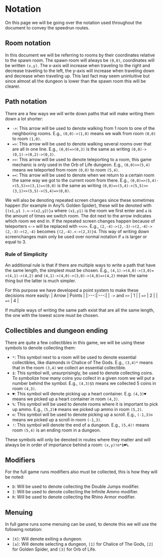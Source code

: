 # Notation
On this page we will be going over the notation used throughout the document to convey the speedrun routes.

## Room notation
In this document we will be referring to rooms by their coordinates relative to the spawn room. The spawn room will always be ``(0,0)``, coordinates will be written ``(x,y)``. The x-axis will increase when traveling to the right and decrease traveling to the left, the y-axis will increase when traveling down and decrease when traveling up. This last fact may seem unintuitive but since almost all the dungeon is lower than the spawn room this will be clearer.

## Path notation
There are a few ways we will write down paths that will make writing them down a lot shorter:
- ``->``: This arrow will be used to denote walking from 1 room to one of the neighboring rooms. E.g., ``(0,0)->(1,0)`` means we walk from room ``(0,0)`` to room ``(1,0)``.
- ``=>``: This arrow will be used to denote walking several rooms over that are all in one line. E.g., ``(0,0)=>(0,3)`` is the same as writing ``(0,0)->(0,1)->(0,2)->(0,3)``.
- ``>>``: This arrow will be used to denote teleporting to a room, this game mechanic is only used in the Orb of Life dungeon. E.g., ``(0,0)>>(5,4)`` means we teleported from room ``(0,0)`` to room ``(5,4)``.
- ``=<``: This arrow will be used to denote when we return to a certain room the same way we got to the current room from there. E.g., ``(0,0)=>(5,4)->(5,5)>>(3,1)=<(0,0)`` is the same as writing ``(0,0)=>(5,4)->(5,5)>>(3,1)>>(5,5)->(5,4)=>(0,0)``.

We will also be denoting repeated screen changes since these sometimes happen (for example in Any% Golden Spider), these will be denoted with ``{(x1,y1 ).<->(x2,y2)}a`` where ``(x1,y1)`` is the room we first enter and ``a`` is the amount of times we switch room. The dot next to the arrow indicates which room we end in. If the repeated screen changes happen because of teleporters ``<->`` will be replaced with ``<<>>``. E.g., ``(2,-4)->(2,-3)->(2,-4)->(2,-3)->(2,-4)`` becomes ``{(2,-4).<->(2,3)}4``. This way of writing down screenchanges main only be used over normal notation if ``a`` is larger or equal to 3.

### Rule of Simplicity
An additional rule is that if there are multiple ways to write a path that have the same length, the simplest must be chosen. E.g., ``(4,1)->(4,0)->(3,0)=<(4,1)->(4,2)`` and ``(4,1)->(4,0)->(3,0)->(4,0)=>(4,2)`` mean the same thing but the latter is much simpler.

For this purpose we have developed a point system to make these decisions more easily:
| Arrow | Points |
|:---:|:---:|
| ``->`` and ``>>`` | 1 |
| ``=>`` | 2 |
| ``=<`` | 4 |

If multiple ways of writing the same path exist that are all the same length, the one with the lowest score must be chosen.

## Collectibles and dungeon ending
There are quite a few collectibles in this game, we will be using these symbols to denote collecting them:
- ``*``: This symbol next to a room will be used to denote essential collectibles, like diamonds in Chalice of The Gods. E.g., ``(3,4)*`` means that in the room ``(3,4)`` we collect an essential collectible.
- ``$``: This symbol will, unsurprisingly, be used to denote collecting coins. To symbolize how many coins you collect in a given room we will put a number behind the symbol. E.g., ``(4,3)$5`` means we collected 5 coins in room ``(4,3)``.
- ``♥``: This symbol will denote picking up a heart container. E.g. ``(4,3)♥`` means we picked up a heart container in room ``(4,3)``.
- ``%``: This symbol will be used to denote rooms where it is important to pick up ammo. E.g., ``(5,2)Φ`` means we picked up ammo in room ``(5,2)``.
- ``⊡``: This symbol will be used to denote picking up a scroll. E.g., ``(-1,3)⊡`` means we picked up a scroll in room ``(-1,3)``.
- ``!``: This symbol will denote the end of a dungeon. E.g., ``(5,4)!`` means room ``(5,4)`` is an ending room in a dungeon.

These symbols will only be denoted in routes where they matter and will always be in order of importance behind a room: ``(x,y)!⊡*$♥%``.

## Modifiers
For the full game runs modifiers also must be collected, this is how they will be noted:
- ``D``: Will be used to denote collecting the Double Jumps modifier.
- ``I``: Will be used to denote collecting the Infinite Ammo modifier.
- ``R``: Will be used to denote collecting the Rhino Armor modifier.

## Menuing 
In full game runs some menuing can be used, to denote this we will use the following notation:
- ``[X]``: Will denote exiting a dungeon.
- ``[a]``: Will denote selecting a dungeon, ``[1]`` for Chalice of The Gods, ``[2]`` for Golden Spider, and ``[3]`` for Orb of Life.
